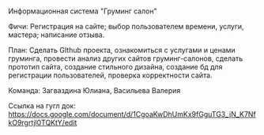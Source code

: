 # 
Информационная система "Груминг салон"

Фичи:
   Регистрация на сайте; 
   выбор пользователем времени, услуги, мастера; 
   написание отзыва.

План:
Сделать GIthub проекта, 
ознакомиться с услугами и ценами груминга, 
провести анализ других сайтов груминг-салонов, 
сделать прототип сайта, 
создание стильного дизайна, 
создание бд для регистрации пользователей, 
проверка корректности сайта.


Команда:
Загваздина Юлиана, 
Васильева Валерия


Ссылка на гугл док: https://docs.google.com/document/d/1CgoaKwDhUmKx9fGguTG3_jN_K7NfkO9rgrtjl0TQKtY/edit



